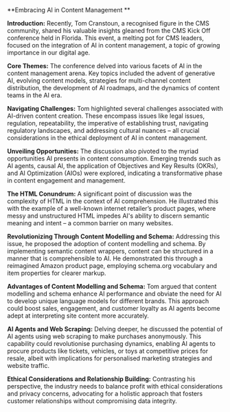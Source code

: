 **Embracing AI in Content Management **

**Introduction:**
Recently, Tom Cranstoun, a recognised figure in the CMS community, shared his valuable insights gleaned from the CMS Kick Off conference held in Florida. This event, a melting pot for CMS leaders, focused on the integration of AI in content management, a topic of growing importance in our digital age.

**Core Themes:**
The conference delved into various facets of AI in the content management arena. Key topics included the advent of generative AI, evolving content models, strategies for multi-channel content distribution, the development of AI roadmaps, and the dynamics of content teams in the AI era.

**Navigating Challenges:**
Tom highlighted several challenges associated with AI-driven content creation. These encompass issues like legal issues, regulation, repeatability, the imperative of establishing trust, navigating regulatory landscapes, and addressing cultural nuances – all crucial considerations in the ethical deployment of AI in content management.

**Unveiling Opportunities:**
The discussion also pivoted to the myriad opportunities AI presents in content consumption. Emerging trends such as AI agents, causal AI, the application of Objectives and Key Results (OKRs), and AI Optimization (AIOs) were explored, indicating a transformative phase in content engagement and management.

**The HTML Conundrum:**
A significant point of discussion was the complexity of HTML in the context of AI comprehension. He illustrated this with the example of a well-known internet retailer’s product pages, where messy and unstructured HTML impedes AI's ability to discern semantic meaning and intent – a common barrier on many websites.

**Revolutionizing Through Content Modelling and Schema:**
Addressing this issue, he proposed the adoption of content modelling and schema. By implementing semantic content wrappers, content can be structured in a manner that is comprehensible to AI. He demonstrated this through a reimagined Amazon product page, employing schema.org vocabulary and item properties for clearer markup.

**Advantages of Content Modelling and Schema:**
Tom argued that content modelling and schema enhance AI performance and obviate the need for AI to develop unique language models for different brands. This approach could boost sales, engagement, and customer loyalty as AI agents become adept at interpreting site content more accurately.

**AI Agents and Web Scraping:**
Delving deeper, he discussed the potential of AI agents using web scraping to make purchases anonymously. This capability could revolutionise purchasing dynamics, enabling AI agents to procure products like tickets, vehicles, or toys at competitive prices for resale, albeit with implications for personalised marketing strategies and website traffic.

**Ethical Considerations and Relationship Building:**
Contrasting his perspective,  the industry needs to balance profit with ethical considerations and privacy concerns, advocating for a holistic approach that fosters customer relationships without compromising data integrity.

